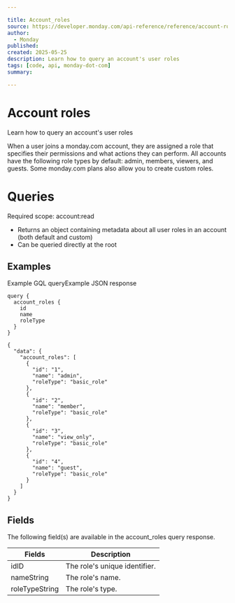 ```yaml
---

title: Account_roles
source: https://developer.monday.com/api-reference/reference/account-roles
author:
  - Monday
published:
created: 2025-05-25
description: Learn how to query an account's user roles
tags: [code, api, monday-dot-com]
summary:

---
```


# Account roles

Learn how to query an account's user roles

When a user joins a monday.com account, they are assigned a role that specifies their permissions and what actions they can perform. All accounts have the following role types by default: admin, members, viewers, and guests. Some monday.com plans also allow you to create custom roles.

# Queries

Required scope: account:read

- Returns an object containing metadata about all user roles in an account (both default and custom)
- Can be queried directly at the root

## Examples

Example GQL queryExample JSON response
```
query {
  account_roles {
    id
    name
    roleType
  }
}
```

```
{
  "data": {
    "account_roles": [
      {
        "id": "1",
        "name": "admin",
        "roleType": "basic_role"
      },
      {
        "id": "2",
        "name": "member",
        "roleType": "basic_role"
      },
      {
        "id": "3",
        "name": "view_only",
        "roleType": "basic_role"
      },
      {
        "id": "4",
        "name": "guest",
        "roleType": "basic_role"
      }
    ]
  }
}
```

## Fields

The following field(s) are available in the account_roles query response.

Fields | Description
--- | ---
idID | The role's unique identifier.
nameString | The role's name.
roleTypeString | The role's type.

